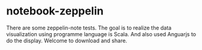 # notebook-zeppelin
There are some zeppelin-note tests. The goal is to realize the data visualization using programme language is Scala.
And also used Anguarjs to do the display. Welcome to download and share.
